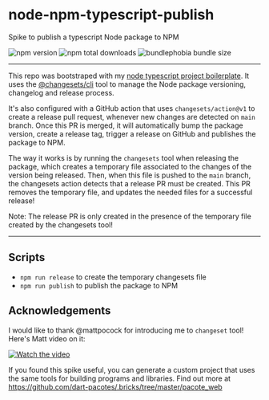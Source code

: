 # node-npm-typescript-publish

Spike to publish a typescript Node package to NPM

![npm version](https://badgen.net/npm/v/npm-typescript-publish) ![npm total downloads](https://badgen.net/npm/dt/npm-typescript-publish) ![bundlephobia bundle size](https://badgen.net/bundlephobia/min/npm-typescript-publish)

---

This repo was bootstraped with my [node typescript project boilerplate](https://github.com/freitas-labs/node-npm-typescript-prettier-eslint-jest-hotreload-hooks). It uses the [@changesets/cli](https://github.com/changesets/changesets) tool to manage the Node package versioning, changelog and release process.

It's also configured with a GitHub action that uses `changesets/action@v1` to create a release pull request, whenever new changes are detected on `main` branch. Once this PR is merged, it will automatically bump the package version, create a release tag, trigger a release on GitHub and publishes the package to NPM.

The way it works is by running the `changesets` tool when releasing the package, which creates a temporary file associated to the changes of the version being released. Then, when this file is pushed to the `main` branch, the changesets action detects that a release PR must be created. This PR removes the temporary file, and updates the needed files for a successful release!

Note: The release PR is only created in the presence of the temporary file created by the changesets tool!

---

## Scripts

- `npm run release` to create the temporary changesets file
- `npm run publish` to publish the package to NPM

## Acknowledgements

I would like to thank @mattpocock for introducing me to `changeset` tool! Here's Matt video on it:

[![Watch the video](https://img.youtube.com/vi/eh89VE3Mk5g/hqdefault.jpg)](https://youtu.be/eh89VE3Mk5g)

If you found this spike useful, you can generate a custom project that uses the same tools for building programs and libraries. Find out more at https://github.com/dart-pacotes/.bricks/tree/master/pacote_web
